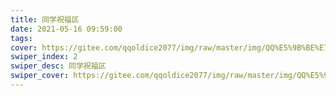 ```yaml
---
title: 同学祝福区
date: 2021-05-16 09:59:00
tags:
cover: https://gitee.com/qqoldice2077/img/raw/master/img/QQ%E5%9B%BE%E7%89%8720210513200755.jpg
swiper_index: 2
swiper_desc: 同学祝福区
swiper_cover: https://gitee.com/qqoldice2077/img/raw/master/img/QQ%E5%9B%BE%E7%89%8720210513200755.jpg
---
```


